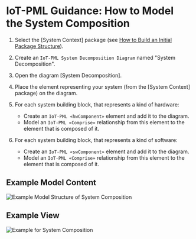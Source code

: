 # IoT-PML Guidance: How to Model the System Composition


1. Select the [System Context] package (see [How to Build an Initial Package Structure](guidances_initial-package-structure.md)).

1. Create an `IoT-PML System Decomposition Diagram` named "System Decomposition".

1. Open the diagram [System Decomposition].

1. Place the element representing your system (from the [System Context] package) on the diagram.

1. For each system building block, that represents a kind of hardware:
    + Create an `IoT-PML «hwComponent»` element and add it to the diagram.
    + Model an `IoT-PML «Comprise»` relationship from this element to the element that is composed of it.

1. For each system building block, that represents a kind of software:
    + Create an `IoT-PML «swComponent»` element and add it to the diagram.
    + Model an `IoT-PML «Comprise»` relationship from this element to the element that is composed of it.


## Example Model Content

![Example Model Structure of System Composition](images/en-iotpml-example-systemcomposition-modelstructure.png)


## Example View

![Example for System Composition](images/en-iotpml-example-systemcomposition-modelview.png)


